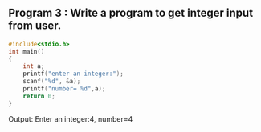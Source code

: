 ## Program 3 : Write a program to get integer input from user.
```C
#include<stdio.h>
int main()
{
    int a;
    printf("enter an integer:");
    scanf("%d", &a);
    printf("number= %d",a);
    return 0;
}
```
Output: Enter an integer:4, number=4










